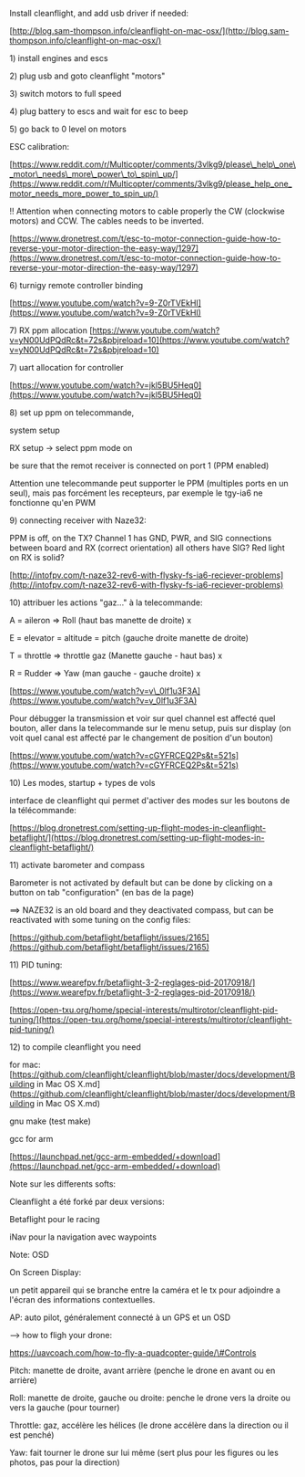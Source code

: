 Install cleanflight, and add usb driver if needed:

[http://blog.sam-thompson.info/cleanflight-on-mac-osx/](http://blog.sam-thompson.info/cleanflight-on-mac-osx/)

1\) install engines and escs

2\) plug usb and goto cleanflight "motors"

3\) switch motors to full speed

4\) plug battery to escs and wait for esc to beep

5\) go back to 0 level on motors

ESC calibration:

[https://www.reddit.com/r/Multicopter/comments/3vlkg9/please\_help\_one\_motor\_needs\_more\_power\_to\_spin\_up/](https://www.reddit.com/r/Multicopter/comments/3vlkg9/please_help_one_motor_needs_more_power_to_spin_up/)

!! Attention when connecting motors to cable properly the CW \(clockwise motors\) and CCW. The cables needs to be inverted.

[https://www.dronetrest.com/t/esc-to-motor-connection-guide-how-to-reverse-your-motor-direction-the-easy-way/1297](https://www.dronetrest.com/t/esc-to-motor-connection-guide-how-to-reverse-your-motor-direction-the-easy-way/1297)

6\) turnigy remote controller binding

[https://www.youtube.com/watch?v=9-Z0rTVEkHI](https://www.youtube.com/watch?v=9-Z0rTVEkHI)

7\) RX ppm allocation [https://www.youtube.com/watch?v=yN00UdPQdRc&t=72s&pbjreload=10](https://www.youtube.com/watch?v=yN00UdPQdRc&t=72s&pbjreload=10)

7\) uart allocation for controller

[https://www.youtube.com/watch?v=jkl5BU5Heq0](https://www.youtube.com/watch?v=jkl5BU5Heq0)

8\) set up ppm on telecommande,

system setup

RX setup -&gt; select ppm mode on

be sure that the remot receiver is connected on port 1  \(PPM enabled\)

Attention une telecommande peut supporter le PPM \(multiples ports en un seul\), mais pas forcément les recepteurs, par exemple le tgy-ia6 ne fonctionne qu'en PWM

9\) connecting receiver with Naze32:

PPM is off, on the TX? Channel 1 has GND, PWR, and SIG connections between board and RX \(correct orientation\) all others have SIG? Red light on RX is solid?

[http://intofpv.com/t-naze32-rev6-with-flysky-fs-ia6-reciever-problems](http://intofpv.com/t-naze32-rev6-with-flysky-fs-ia6-reciever-problems)

10\) attribuer les actions "gaz..." à la telecommande:

A = aileron =&gt; Roll \(haut bas manette de droite\) x

E = elevator = altitude = pitch \(gauche droite manette de droite\)

T = throttle =&gt; throttle gaz  \(Manette gauche - haut bas\) x

R = Rudder =&gt; Yaw \(man gauche - gauche droite\) x

[https://www.youtube.com/watch?v=v\_0lf1u3F3A](https://www.youtube.com/watch?v=v_0lf1u3F3A)

Pour débugger la transmission et voir sur quel channel est affecté quel bouton, aller dans la telecommande sur le menu setup, puis sur display \(on voit quel canal est affecté par le changement de position d'un bouton\)

[https://www.youtube.com/watch?v=cGYFRCEQ2Ps&t=521s](https://www.youtube.com/watch?v=cGYFRCEQ2Ps&t=521s)

10\) Les modes, startup + types de vols

interface de cleanflight qui permet d'activer des modes sur les boutons de la télécommande:

[https://blog.dronetrest.com/setting-up-flight-modes-in-cleanflight-betaflight/](https://blog.dronetrest.com/setting-up-flight-modes-in-cleanflight-betaflight/)

11\) activate barometer and compass

Barometer is not activated by default but can be done by clicking on a button on tab "configuration" \(en bas de la page\)

==&gt; NAZE32 is an old board and they deactivated compass, but can be reactivated with some tuning on the config files:

[https://github.com/betaflight/betaflight/issues/2165](https://github.com/betaflight/betaflight/issues/2165)

11\) PID tuning:

[https://www.wearefpv.fr/betaflight-3-2-reglages-pid-20170918/](https://www.wearefpv.fr/betaflight-3-2-reglages-pid-20170918/)

[https://open-txu.org/home/special-interests/multirotor/cleanflight-pid-tuning/](https://open-txu.org/home/special-interests/multirotor/cleanflight-pid-tuning/)

12\) to compile cleanflight you need

for mac: [https://github.com/cleanflight/cleanflight/blob/master/docs/development/Building in Mac OS X.md](https://github.com/cleanflight/cleanflight/blob/master/docs/development/Building in Mac OS X.md)

gnu make \(test make\)

gcc for arm

[https://launchpad.net/gcc-arm-embedded/+download](https://launchpad.net/gcc-arm-embedded/+download)

Note sur les differents softs:

Cleanflight a été forké par deux versions:

Betaflight pour le racing

iNav pour la navigation avec waypoints

Note: OSD

On Screen Display:

un petit appareil qui se branche entre la caméra et le tx pour adjoindre a l'écran des informations contextuelles.

AP: auto pilot, généralement connecté à un GPS et un OSD



--&gt; how to fligh your drone:

https://uavcoach.com/how-to-fly-a-quadcopter-guide/\#Controls

Pitch: manette de droite, avant arrière \(penche le drone en avant ou en arrière\)

Roll: manette de droite, gauche ou droite: penche le drone vers la droite ou vers la gauche \(pour tourner\)

Throttle: gaz, accélère les hélices \(le drone accélère dans la direction ou il est penché\)

Yaw: fait tourner le drone sur lui même \(sert plus pour les figures ou les photos, pas pour la direction\)



